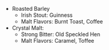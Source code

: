 * Roasted Barley
	* Irish Stout: Guinness
	* Malt Flavors: Burnt Toast, Coffee
* Crystal Malt:
	* Strong Bitter: Old Speckled Hen
	* Malt Flavors: Caramel, Toffee